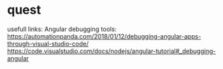 # quest

usefull links:
    Angular debugging tools:
    https://automationpanda.com/2018/01/12/debugging-angular-apps-through-visual-studio-code/
    https://code.visualstudio.com/docs/nodejs/angular-tutorial#_debugging-angular
